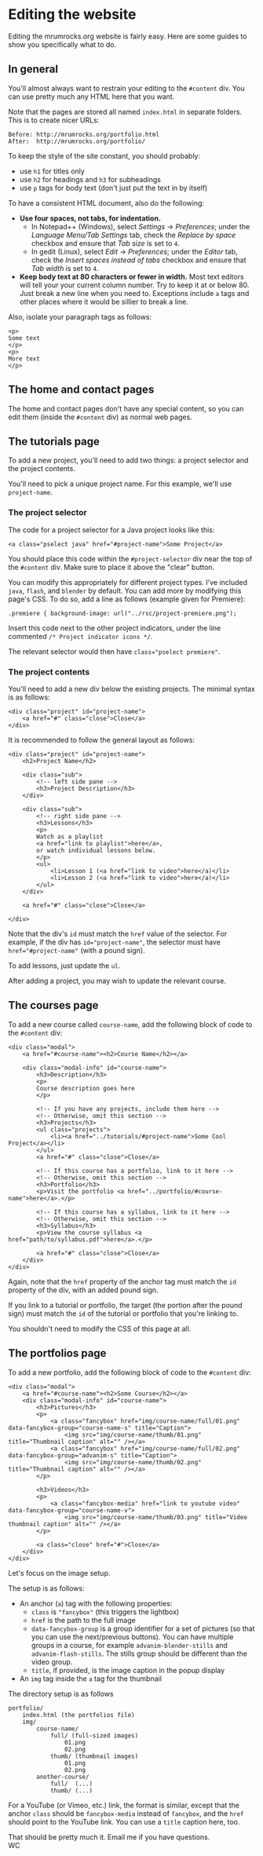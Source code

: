# Editing the website

Editing the mrumrocks.org website is fairly easy. Here are some guides to show you specifically what to do.

## In general
You'll almost always want to restrain your editing to the `#content` div. You can use pretty much any HTML here that you want.

Note that the pages are stored all named `index.html` in separate folders. This is to create nicer URLs:

    Before: http://mrumrocks.org/portfolio.html
    After:  http://mrumrocks.org/portfolio/

To keep the style of the site constant, you should probably:

 * use `h1` for titles only
 * use `h2` for headings and `h3` for subheadings
 * use `p` tags for body text (don't just put the text in by itself)

To have a consistent HTML document, also do the following:

 * **Use four spaces, not tabs, for indentation.**
   * In Notepad++ (Windows), select *Settings* &rarr; *Preferences*; under the *Language Menu/Tab Settings* tab, check the *Replace by space* checkbox and ensure that *Tab size* is set to `4`.   
   * In gedit (Linux), select *Edit* &rarr; *Preferences*; under the *Editor* tab, check the *Insert spaces instead of tabs* checkbox and ensure that *Tab width* is set to `4`.
 * **Keep body text at 80 characters or fewer in width.** Most text editors will tell your your current column number. Try to keep it at or below 80. Just break a new line when you need to. Exceptions include `a` tags and other places where it would be sillier to break a line.


Also, isolate your paragraph tags as follows:

    <p>
    Some text
    </p>
    <p>
    More text
    </p>

## The home and contact pages
The home and contact pages don't have any special content, so you can edit them (inside the `#content` div) as normal web pages.

## The tutorials page

To add a new project, you'll need to add two things: a project selector and the project contents.

You'll need to pick a unique project name. For this example, we'll use `project-name`.

### The project selector
The code for a project selector for a Java project looks like this:

    <a class="pselect java" href="#project-name">Some Project</a>

You should place this code within the `#project-selector` div near the top of the `#content` div. Make sure to place it above the "clear" button.

You can modify this appropriately for different project types. I've included `java`, `flash`, and `blender` by default. You can add more by modifying this page's CSS. To do so, add a line as follows (example given for Premiere):

    .premiere { background-image: url("../rsc/project-premiere.png");

Insert this code next to the other project indicators, under the line commented `/* Project indicator icons */`.

The relevant selector would then have `class="pselect premiere"`.

### The project contents

You'll need to add a new div below the existing projects. The minimal syntax is as follows:

    <div class="project" id="project-name">
        <a href="#" class="close">Close</a>
    </div>

It is recommended to follow the general layout as follows:

    <div class="project" id="project-name">
        <h2>Project Name</h2>
        
        <div class="sub">
            <!-- left side pane -->
            <h3>Project Description</h3>
        </div>
        
        <div class="sub">
            <!-- right side pane -->
            <h3>Lessons</h3>
            <p>
            Watch as a playlist
            <a href="link to playlist">here</a>,
            or watch individual lessons below.
            </p>
            <ul>
                <li>Lesson 1 (<a href="link to video">here</a)</li>
                <li>Lesson 2 (<a href="link to video">here</a)</li>
            </ul>
        </div>
        
        <a href="#" class="close">Close</a>
        
    </div>

Note that the div's `id` must match the `href` value of the selector. For example, if the div has `id="project-name"`, the selector must have `href="#project-name"` (with a pound sign).

To add lessons, just update the `ul`.

After adding a project, you may wish to update the relevant course.

## The courses page

To add a new course called `course-name`, add the following block of code to the `#content` div:

    <div class="modal">
        <a href="#course-name"><h2>Course Name</h2></a>
        
        <div class="modal-info" id="course-name">
            <h3>Description</h3>
            <p>
            Course description goes here
            </p>
            
            <!-- If you have any projects, include them here -->
            <!-- Otherwise, omit this section -->
            <h3>Projects</h3>
            <ul class="projects">
                <li><a href="../tutorials/#project-name">Some Cool Project</a></li>
            </ul>
            <a href="#" class="close">Close</a>
            
            <!-- If this course has a portfolio, link to it here -->
            <!-- Otherwise, omit this section -->
            <h3>Portfolio</h3>
            <p>Visit the portfolio <a href="../portfolio/#course-name">here</a>.</p>
            
            <!-- If this course has a syllabus, link to it here -->
            <!-- Otherwise, omit this section -->
            <h3>Syllabus</h3>
            <p>View the course syllabus <a href="path/to/syllabus.pdf">here</a>.</p>
            
            <a href="#" class="close">Close</a>
        </div>
    </div>

Again, note that the `href` property of the anchor tag must match the `id` property of the div, with an added pound sign.

If you link to a tutorial or portfolio, the target (the portion after the pound sign) must match the `id` of the tutorial or portfolio that you're linking to.

You shouldn't need to modify the CSS of this page at all.

## The portfolios page
To add a new portfolio, add the following block of code to the `#content` div:

    <div class="modal">
        <a href="#course-name"><h2>Some Course</h2></a>
        <div class="modal-info" id="course-name">
            <h3>Pictures</h3>
            <p>
                <a class="fancybox" href="img/course-name/full/01.png" data-fancybox-group="course-name-s" title="Caption">
                    <img src="img/course-name/thumb/01.png" title="Thumbnail caption" alt="" /></a>
                <a class="fancybox" href="img/course-name/full/02.png" data-fancybox-group="advanim-s" title="Caption">
                    <img src="img/course-name/thumb/02.png" title="Thumbnail caption" alt="" /></a>
            </p>
            
            <h3>Videos</h3>
            <p>
                <a class="fancybox-media" href="link to youtube video" data-fancybox-group="course-name-v">
                    <img src="img/course-name/thumb/03.png" title="Video thumbnail caption" alt="" /></a>
            </p>
            
            <a class="close" href="#">Close</a>
        </div>
    </div>

Let's focus on the image setup.

The setup is as follows:

 * An anchor (`a`) tag with the following properties:
   * `class` is `"fancybox"` (this triggers the lightbox)
   * `href` is the path to the full image
   * `data-fancybox-group` is a group identifier for a set of pictures (so that you can use the next/previous buttons). You can have multiple groups in a course, for example `advanim-blender-stills` and `advanim-flash-stills`. The stills group should be different than the video group.
   * `title`, if provided, is the image caption in the popup display
 * An `img` tag inside the `a` tag for the thumbnail 

The directory setup is as follows

    portfolio/
        index.html (the portfolios file)
        img/
            course-name/
                full/ (full-sized images)
                    01.png
                    02.png
                thumb/ (thumbnail images)
                    01.png
                    02.png
            another-course/
                full/  (...)
                thumb/ (...)

For a YouTube (or Vimeo, etc.) link, the format is similar, except that the anchor `class` should be `fancybox-media` instead of `fancybox`, and the `href` should point to the YouTube link. You can use a `title` caption here, too.


That should be pretty much it. Email me if you have questions.  
WC